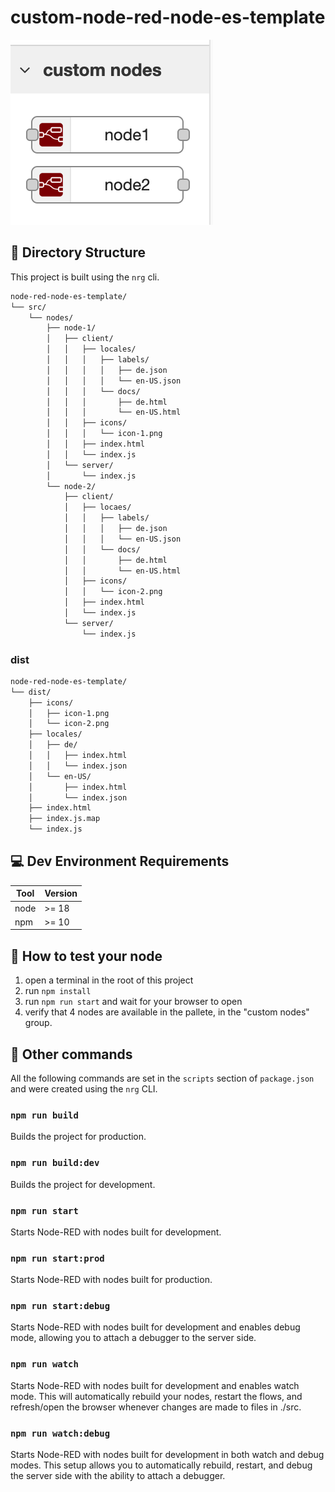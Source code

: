 # custom-node-red-node-es-template

![custom-nodes](./images/custom-nodes.png)

## 📁 Directory Structure

This project is built using the `nrg` cli.

```bash
node-red-node-es-template/
└── src/
    └── nodes/
        ├── node-1/
        │   ├── client/
        │   │   ├── locales/
        │   │   │   ├── labels/
        │   │   │   │   ├── de.json
        │   │   │   │   └── en-US.json
        │   │   │   └── docs/
        │   │   │       ├── de.html
        │   │   │       └── en-US.html
        │   │   ├── icons/
        │   │   │   └── icon-1.png
        │   │   ├── index.html
        │   │   └── index.js
        │   └── server/
        │       └── index.js
        └── node-2/
            ├── client/
            │   ├── locaes/
            │   │   ├── labels/
            │   │   │   ├── de.json
            │   │   │   └── en-US.json
            │   │   └── docs/
            │   │       ├── de.html
            │   │       └── en-US.html
            │   ├── icons/
            │   │   └── icon-2.png
            │   ├── index.html
            │   └── index.js
            └── server/
                └── index.js
```

### dist

```bash
node-red-node-es-template/
└── dist/
    ├── icons/
    │   ├── icon-1.png
    │   └── icon-2.png
    ├── locales/
    │   ├── de/
    │   │   ├── index.html
    │   │   └── index.json
    │   └── en-US/
    │       ├── index.html
    │       └── index.json
    ├── index.html
    ├── index.js.map
    └── index.js
```

## 💻 Dev Environment Requirements

| Tool | Version |
| ---- | ------- |
| node | >= 18   |
| npm  | >= 10   |

## 📖 How to test your node

1. open a terminal in the root of this project
2. run `npm install`
3. run `npm run start` and wait for your browser to open
4. verify that 4 nodes are available in the pallete, in the "custom nodes" group.

## 📖 Other commands

All the following commands are set in the `scripts` section of `package.json` and were created using the `nrg` CLI.

### `npm run build`

Builds the project for production.

### `npm run build:dev`

Builds the project for development.

### `npm run start`

Starts Node-RED with nodes built for development.

### `npm run start:prod`

Starts Node-RED with nodes built for production.

### `npm run start:debug`

Starts Node-RED with nodes built for development and enables debug mode, allowing you to attach a debugger to the server side.

### `npm run watch`

Starts Node-RED with nodes built for development and enables watch mode. This will automatically rebuild your nodes, restart the flows, and refresh/open the browser whenever changes are made to files in ./src.

### `npm run watch:debug`

Starts Node-RED with nodes built for development in both watch and debug modes. This setup allows you to automatically rebuild, restart, and debug the server side with the ability to attach a debugger.
